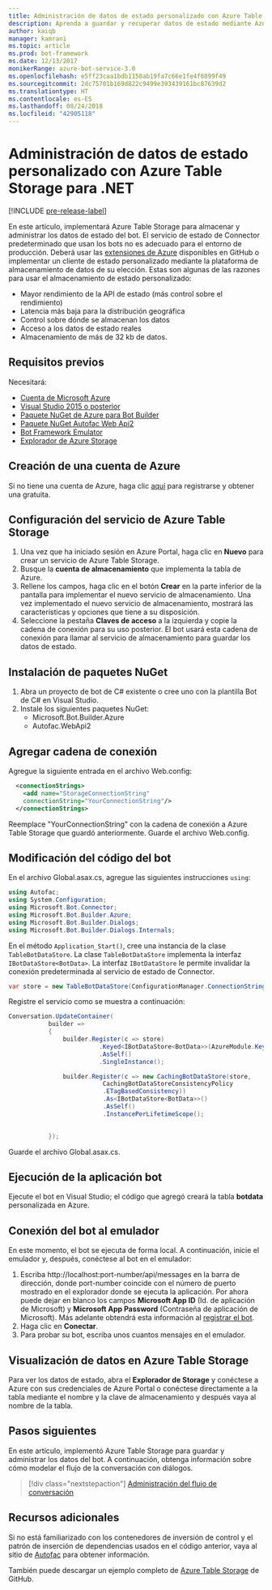 ```yaml
---
title: Administración de datos de estado personalizado con Azure Table Storage | Microsoft Docs
description: Aprenda a guardar y recuperar datos de estado mediante Azure Table Storage con Bot Builder SDK para .NET.
author: kaiqb
manager: kamrani
ms.topic: article
ms.prod: bot-framework
ms.date: 12/13/2017
monikerRange: azure-bot-service-3.0
ms.openlocfilehash: e5ff23caa1bdb1158ab19fa7c66e1fe4f6899f49
ms.sourcegitcommit: 2dc75701b169d822c9499e393439161bc87639d2
ms.translationtype: HT
ms.contentlocale: es-ES
ms.lasthandoff: 08/24/2018
ms.locfileid: "42905118"
---
```

# <a name="manage-custom-state-data-with-azure-table-storage-for-net"></a>Administración de datos de estado personalizado con Azure Table Storage para .NET

[!INCLUDE [pre-release-label](../includes/pre-release-label-v3.md)]

En este artículo, implementará Azure Table Storage para almacenar y administrar los datos de estado del bot. El servicio de estado de Connector predeterminado que usan los bots no es adecuado para el entorno de producción. Deberá usar las [extensiones de Azure](https://github.com/Microsoft/BotBuilder-Azure) disponibles en GitHub o implementar un cliente de estado personalizado mediante la plataforma de almacenamiento de datos de su elección. Estas son algunas de las razones para usar el almacenamiento de estado personalizado:
 - Mayor rendimiento de la API de estado (más control sobre el rendimiento)
 - Latencia más baja para la distribución geográfica
 - Control sobre dónde se almacenan los datos
 - Acceso a los datos de estado reales
 - Almacenamiento de más de 32 kb de datos.

## <a name="prerequisites"></a>Requisitos previos
Necesitará:
 - [Cuenta de Microsoft Azure](https://azure.microsoft.com/en-us/free/)
 - [Visual Studio 2015 o posterior](https://www.visualstudio.com/)
 - [Paquete NuGet de Azure para Bot Builder](https://www.nuget.org/packages/Microsoft.Bot.Builder.Azure/)
 - [Paquete NuGet Autofac Web Api2](https://www.nuget.org/packages/Autofac.WebApi2/)
 - [Bot Framework Emulator](https://emulator.botframework.com/)
 - [Explorador de Azure Storage](http://storageexplorer.com/)
 
## <a name="create-azure-account"></a>Creación de una cuenta de Azure
Si no tiene una cuenta de Azure, haga clic [aquí](https://azure.microsoft.com/en-us/free/) para registrarse y obtener una gratuita.

## <a name="set-up-the-azure-table-storage-service"></a>Configuración del servicio de Azure Table Storage
1. Una vez que ha iniciado sesión en Azure Portal, haga clic en **Nuevo** para crear un servicio de Azure Table Storage. 
2. Busque la **cuenta de almacenamiento** que implementa la tabla de Azure. 
3. Rellene los campos, haga clic en el botón **Crear** en la parte inferior de la pantalla para implementar el nuevo servicio de almacenamiento. Una vez implementado el nuevo servicio de almacenamiento, mostrará las características y opciones que tiene a su disposición.
4. Seleccione la pestaña **Claves de acceso** a la izquierda y copie la cadena de conexión para su uso posterior. El bot usará esta cadena de conexión para llamar al servicio de almacenamiento para guardar los datos de estado.

## <a name="install-nuget-packages"></a>Instalación de paquetes NuGet
1. Abra un proyecto de bot de C# existente o cree uno con la plantilla Bot de C# en Visual Studio. 
2. Instale los siguientes paquetes NuGet:
   - Microsoft.Bot.Builder.Azure
   - Autofac.WebApi2

## <a name="add-connection-string"></a>Agregar cadena de conexión 
Agregue la siguiente entrada en el archivo Web.config: 
```XML
  <connectionStrings>
    <add name="StorageConnectionString"
    connectionString="YourConnectionString"/>
  </connectionStrings>
```
Reemplace "YourConnectionString" con la cadena de conexión a Azure Table Storage que guardó anteriormente. Guarde el archivo Web.config.

## <a name="modify-your-bot-code"></a>Modificación del código del bot
En el archivo Global.asax.cs, agregue las siguientes instrucciones `using`:
```cs
using Autofac;
using System.Configuration;
using Microsoft.Bot.Connector;
using Microsoft.Bot.Builder.Azure;
using Microsoft.Bot.Builder.Dialogs;
using Microsoft.Bot.Builder.Dialogs.Internals;
```
En el método `Application_Start()`, cree una instancia de la clase `TableBotDataStore`. La clase `TableBotDataStore` implementa la interfaz `IBotDataStore<BotData>`. La interfaz `IBotDataStore` le permite invalidar la conexión predeterminada al servicio de estado de Connector.
 ```cs
 var store = new TableBotDataStore(ConfigurationManager.ConnectionStrings["StorageConnectionString"].ConnectionString);
 ```
Registre el servicio como se muestra a continuación:
 ```cs
 Conversation.UpdateContainer(
            builder =>
            {
                builder.Register(c => store)
                          .Keyed<IBotDataStore<BotData>>(AzureModule.Key_DataStore)
                          .AsSelf()
                          .SingleInstance();

                builder.Register(c => new CachingBotDataStore(store,
                           CachingBotDataStoreConsistencyPolicy
                           .ETagBasedConsistency))
                           .As<IBotDataStore<BotData>>()
                           .AsSelf()
                           .InstancePerLifetimeScope();

                
            });
 ```
Guarde el archivo Global.asax.cs.

## <a name="run-your-bot-app"></a>Ejecución de la aplicación bot
Ejecute el bot en Visual Studio; el código que agregó creará la tabla **botdata** personalizada en Azure.

## <a name="connect-your-bot-to-the-emulator"></a>Conexión del bot al emulador
En este momento, el bot se ejecuta de forma local. A continuación, inicie el emulador y, después, conéctese al bot en el emulador:
1. Escriba http://localhost:port-number/api/messages en la barra de dirección, donde port-number coincide con el número de puerto mostrado en el explorador donde se ejecuta la aplicación. Por ahora puede dejar en blanco los campos <strong>Microsoft App ID</strong> (Id. de aplicación de Microsoft) y <strong>Microsoft App Password</strong> (Contraseña de aplicación de Microsoft). Más adelante obtendrá esta información al [registrar el bot](~/bot-service-quickstart-registration.md).
2. Haga clic en **Conectar**. 
3. Para probar su bot, escriba unos cuantos mensajes en el emulador. 

## <a name="view-data-in-azure-table-storage"></a>Visualización de datos en Azure Table Storage
Para ver los datos de estado, abra el **Explorador de Storage** y conéctese a Azure con sus credenciales de Azure Portal o conéctese directamente a la tabla mediante el nombre y la clave de almacenamiento y después vaya al nombre de la tabla.  

## <a name="next-steps"></a>Pasos siguientes
En este artículo, implementó Azure Table Storage para guardar y administrar los datos del bot. A continuación, obtenga información sobre cómo modelar el flujo de la conversación con diálogos.

> [!div class="nextstepaction"]
> [Administración del flujo de conversación](bot-builder-dotnet-manage-conversation-flow.md)


## <a name="additional-resources"></a>Recursos adicionales

Si no está familiarizado con los contenedores de inversión de control y el patrón de inserción de dependencias usados en el código anterior, vaya al sitio de [Autofac](http://autofac.readthedocs.io/en/latest/) para obtener información. 

También puede descargar un ejemplo completo de [Azure Table Storage](https://github.com/Microsoft/BotBuilder-Azure/tree/master/CSharp/Samples/AzureTable) de GitHub.
